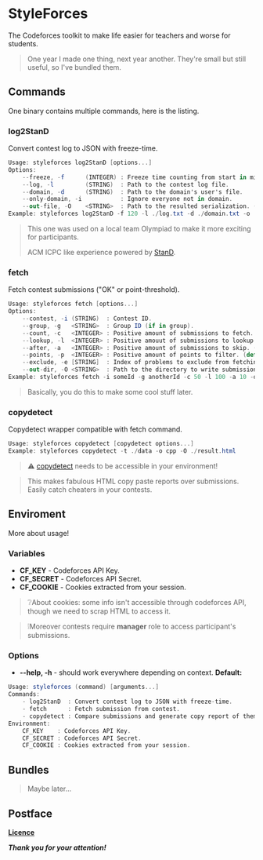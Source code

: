 # StyleForces

The Codeforces toolkit to make life easier for teachers and worse for students.

> One year I made one thing, next year another. They're small but still useful, so I've bundled them.

## Commands

One binary contains multiple commands, here is the listing.

### log2StanD

Convert contest log to JSON with freeze-time.

```cs
Usage: styleforces log2StanD [options...]
Options:
    --freeze, -f      (INTEGER) : Freeze time counting from start in minutes.
    --log, -l         (STRING)  : Path to the contest log file.
    --domain, -d      (STRING)  : Path to the domain's user's file.
    --only-domain, -i           : Ignore everyone not in domain.
    --out-file, -O    <STRING>  : Path to the resulted serialization. (default: './result.json')
Example: styleforces log2StanD -f 120 -l ./log.txt -d ./domain.txt -o ./result.json
```

> This one was used on a local team Olympiad to make it more exciting for participants.
>
> ACM ICPC like experience powered by [StanD](https://github.com/OStrekalovsky/S4RiS-StanD).

### fetch

Fetch contest submissions ("OK" or point-threshold).

```cs
Usage: styleforces fetch [options...]
Options:
    --contest, -i (STRING)  : Contest ID.
    --group, -g   <STRING>  : Group ID (if in group).
    --count, -c   <INTEGER> : Positive amount of submissions to fetch. (default: 100)
    --lookup, -l  <INTEGER> : Positive amouut of submissions to lookup. (default: 200)
    --after, -a   <INTEGER> : Positive amount of submissions to skip. (default: 1)
    --points, -p  <INTEGER> : Positive amount of points to filter. (default: 100)
    --exclude, -e [STRING]  : Index of problems to exclude from fetching.
    --out-dir, -O <STRING>  : Path to the directory to write submissions to. (default: './result')
Example: styleforces fetch -i someId -g anotherId -c 50 -l 100 -a 10 -o './result'
```

> Basically, you do this to make some cool stuff later.

### copydetect

Copydetect wrapper compatible with fetch command.

```cs
Usage: styleforces copydetect [copydetect options...]
Example: styleforces copydetect -t ./data -o cpp -O ./result.html
```

> ⚠️ [copydetect](https://github.com/blingenf/copydetect) needs to be accessible in your environment!

> This makes fabulous HTML copy paste reports over submissions. Easily catch cheaters in your contests.

## Enviroment

More about usage!

### Variables

- **CF_KEY** - Codeforces API Key.
- **CF_SECRET** - Codeforces API Secret.
- **CF_COOKIE** - Cookies extracted from your session.
  
> ❔About cookies: some info isn't accessible through codeforces API, though we need to scrap HTML to access it.

> ❕Moreover contests require **manager** role to access participant's submissions.

### Options

- **--help, -h** - should work everywhere depending on context. **Default:**

```cs
Usage: styleforces (command) [arguments...]
Commands:
    - log2StanD  : Convert contest log to JSON with freeze-time.
    - fetch      : Fetch submission from contest.
    - copydetect : Compare submissions and generate copy report of them. (requires copydetect)
Environment:
    CF_KEY    : Codeforces API Key.
    CF_SECRET : Codeforces API Secret.
    CF_COOKIE : Cookies extracted from your session.
```

## Bundles

> Maybe later...

## Postface

**[Licence](https://github.com/unknowableshade/StyleForces/blob/master/LICENCE)**

**_Thank you for your attention!_**

